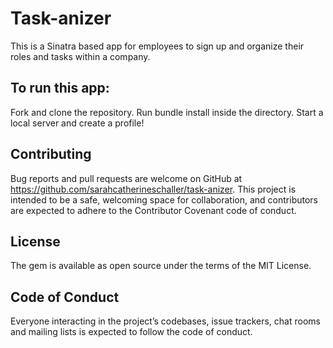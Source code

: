 # Task-anizer

This is a Sinatra based app for employees to sign up and organize their roles and tasks within a company.

## To run this app:

Fork and clone the repository. Run bundle install inside the directory. Start a local server and create a profile!

## Contributing

Bug reports and pull requests are welcome on GitHub at https://github.com/sarahcatherineschaller/task-anizer. This project is intended to be a safe, welcoming space for collaboration, and contributors are expected to adhere to the Contributor Covenant code of conduct.

## License

The gem is available as open source under the terms of the MIT License.

## Code of Conduct

Everyone interacting in the project’s codebases, issue trackers, chat rooms and mailing lists is expected to follow the code of conduct.
